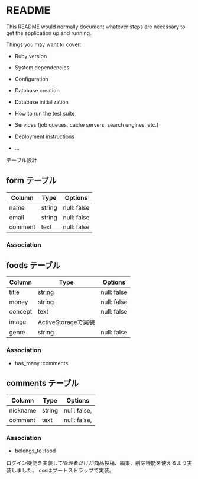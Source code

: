 # README

This README would normally document whatever steps are necessary to get the
application up and running.

Things you may want to cover:

* Ruby version

* System dependencies

* Configuration

* Database creation

* Database initialization

* How to run the test suite

* Services (job queues, cache servers, search engines, etc.)

* Deployment instructions

* ...



 テーブル設計

## form テーブル

| Column             | Type   | Options     |
| ------------------ | ------ | ----------- |
| name               | string | null: false |
| email              | string | null: false |
| comment            | text   | null: false |


### Association

## foods テーブル

| Column          | Type       | Options     |
| --------------- | ---------- | ----------- |
| title           | string     | null: false |
| money           | string     | null: false |
| concept         | text       | null: false |
| image           | ActiveStorageで実装       |
| genre           | string     | null: false |


### Association

- has_many :comments

## comments テーブル

| Column      | Type       | Options                        |
| ----------- | ---------- | ------------------------------ |
| nickname        | string | null: false,                   |
| comment         | text   | null: false,                   |
### Association

- belongs_to :food

ログイン機能を実装して管理者だけが商品投稿、編集、削除機能を使えるよう実装しました。
cssはブートストラップで実装。



<!-- レンダーでカテゴリをさらに分ける -->
<!-- jsでカテゴリに動きをつける -->